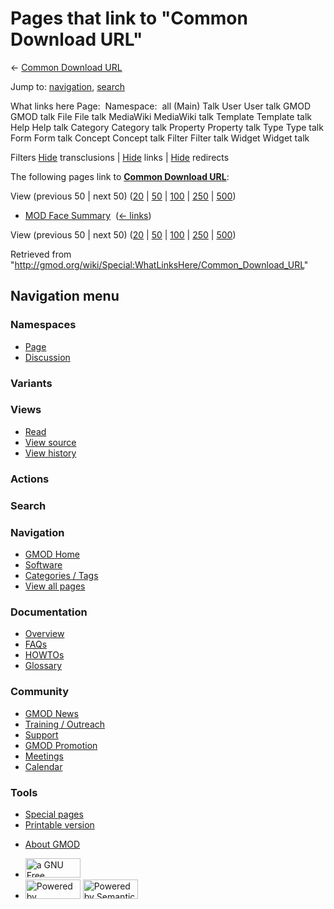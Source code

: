 <div id="mw-page-base" class="noprint">

</div>

<div id="mw-head-base" class="noprint">

</div>

<div id="content" class="mw-body" role="main">

<span id="top"></span>

<div id="mw-js-message" style="display:none;">

</div>



# <span dir="auto">Pages that link to "Common Download URL"</span>

<div id="bodyContent">

<div id="contentSub">

←
<a href="/mediawiki/index.php?title=Common_Download_URL&amp;redirect=no"
class="mw-redirect" title="Common Download URL">Common Download URL</a>

</div>

<div id="jump-to-nav" class="mw-jump">

Jump to: [navigation](#mw-navigation), [search](#p-search)

</div>

<div id="mw-content-text">

What links here Page:  Namespace:  all (Main) Talk User User talk GMOD
GMOD talk File File talk MediaWiki MediaWiki talk Template Template talk
Help Help talk Category Category talk Property Property talk Type Type
talk Form Form talk Concept Concept talk Filter Filter talk Widget
Widget talk

Filters
[Hide](/mediawiki/index.php?title=Special:WhatLinksHere/Common_Download_URL&hidetrans=1 "Special:WhatLinksHere/Common Download URL")
transclusions \|
[Hide](/mediawiki/index.php?title=Special:WhatLinksHere/Common_Download_URL&hidelinks=1 "Special:WhatLinksHere/Common Download URL")
links \|
[Hide](/mediawiki/index.php?title=Special:WhatLinksHere/Common_Download_URL&hideredirs=1 "Special:WhatLinksHere/Common Download URL")
redirects

The following pages link to
**<a href="/wiki/Common_Download_URL" class="mw-redirect"
title="Common Download URL">Common Download URL</a>**:

View (previous 50 \| next 50)
([20](/mediawiki/index.php?title=Special:WhatLinksHere/Common_Download_URL&limit=20 "Special:WhatLinksHere/Common Download URL")
\|
[50](/mediawiki/index.php?title=Special:WhatLinksHere/Common_Download_URL&limit=50 "Special:WhatLinksHere/Common Download URL")
\|
[100](/mediawiki/index.php?title=Special:WhatLinksHere/Common_Download_URL&limit=100 "Special:WhatLinksHere/Common Download URL")
\|
[250](/mediawiki/index.php?title=Special:WhatLinksHere/Common_Download_URL&limit=250 "Special:WhatLinksHere/Common Download URL")
\|
[500](/mediawiki/index.php?title=Special:WhatLinksHere/Common_Download_URL&limit=500 "Special:WhatLinksHere/Common Download URL"))

- [MOD Face Summary](/wiki/MOD_Face_Summary "MOD Face Summary") ‎
  <span class="mw-whatlinkshere-tools">([←
  links](/mediawiki/index.php?title=Special:WhatLinksHere&target=MOD+Face+Summary "Special:WhatLinksHere"))</span>

View (previous 50 \| next 50)
([20](/mediawiki/index.php?title=Special:WhatLinksHere/Common_Download_URL&limit=20 "Special:WhatLinksHere/Common Download URL")
\|
[50](/mediawiki/index.php?title=Special:WhatLinksHere/Common_Download_URL&limit=50 "Special:WhatLinksHere/Common Download URL")
\|
[100](/mediawiki/index.php?title=Special:WhatLinksHere/Common_Download_URL&limit=100 "Special:WhatLinksHere/Common Download URL")
\|
[250](/mediawiki/index.php?title=Special:WhatLinksHere/Common_Download_URL&limit=250 "Special:WhatLinksHere/Common Download URL")
\|
[500](/mediawiki/index.php?title=Special:WhatLinksHere/Common_Download_URL&limit=500 "Special:WhatLinksHere/Common Download URL"))

</div>

<div class="printfooter">

Retrieved from
"<http://gmod.org/wiki/Special:WhatLinksHere/Common_Download_URL>"

</div>

<div id="catlinks" class="catlinks catlinks-allhidden">

</div>

<div class="visualClear">

</div>

</div>

</div>

<div id="mw-navigation">

## Navigation menu

<div id="mw-head">



<div id="left-navigation">

<div id="p-namespaces" class="vectorTabs" role="navigation"
aria-labelledby="p-namespaces-label">

### Namespaces

- <span id="ca-nstab-main"><a href="/wiki/Common_Download_URL" accesskey="c"
  title="View the content page [c]">Page</a></span>
- <span id="ca-talk"><a
  href="/mediawiki/index.php?title=Talk:Common_Download_URL&amp;action=edit&amp;redlink=1"
  accesskey="t"
  title="Discussion about the content page [t]">Discussion</a></span>

</div>

<div id="p-variants" class="vectorMenu emptyPortlet" role="navigation"
aria-labelledby="p-variants-label">

### 

### Variants[](#)

<div class="menu">

</div>

</div>

</div>

<div id="right-navigation">

<div id="p-views" class="vectorTabs" role="navigation"
aria-labelledby="p-views-label">

### Views

- <span id="ca-view">[Read](/wiki/Common_Download_URL)</span>
- <span id="ca-viewsource"><a href="/mediawiki/index.php?title=Common_Download_URL&amp;action=edit"
  accesskey="e" title="This page is protected.
  You can view its source [e]">View source</a></span>
- <span id="ca-history"><a
  href="/mediawiki/index.php?title=Common_Download_URL&amp;action=history"
  accesskey="h" title="Past revisions of this page [h]">View history</a></span>

</div>

<div id="p-cactions" class="vectorMenu emptyPortlet" role="navigation"
aria-labelledby="p-cactions-label">

### Actions[](#)

<div class="menu">

</div>

</div>

<div id="p-search" role="search">

### Search

<div id="simpleSearch">

</div>

</div>

</div>

</div>

<div id="mw-panel">

<div id="p-logo" role="banner">

<a href="/wiki/Main_Page"
style="background-image: url(http://gmod.org/images/GMOD-cogs.png);"
title="Visit the main page"></a>

</div>

<div id="p-Navigation" class="portal" role="navigation"
aria-labelledby="p-Navigation-label">

### Navigation

<div class="body">

- <span id="n-GMOD-Home">[GMOD Home](/wiki/Main_Page)</span>
- <span id="n-Software">[Software](/wiki/GMOD_Components)</span>
- <span id="n-Categories-.2F-Tags">[Categories /
  Tags](/wiki/Categories)</span>
- <span id="n-View-all-pages">[View all
  pages](/wiki/Special:AllPages)</span>

</div>

</div>

<div id="p-Documentation" class="portal" role="navigation"
aria-labelledby="p-Documentation-label">

### Documentation

<div class="body">

- <span id="n-Overview">[Overview](/wiki/Overview)</span>
- <span id="n-FAQs">[FAQs](/wiki/Category:FAQ)</span>
- <span id="n-HOWTOs">[HOWTOs](/wiki/Category:HOWTO)</span>
- <span id="n-Glossary">[Glossary](/wiki/Glossary)</span>

</div>

</div>

<div id="p-Community" class="portal" role="navigation"
aria-labelledby="p-Community-label">

### Community

<div class="body">

- <span id="n-GMOD-News">[GMOD News](/wiki/GMOD_News)</span>
- <span id="n-Training-.2F-Outreach">[Training /
  Outreach](/wiki/Training_and_Outreach)</span>
- <span id="n-Support">[Support](/wiki/Support)</span>
- <span id="n-GMOD-Promotion">[GMOD
  Promotion](/wiki/GMOD_Promotion)</span>
- <span id="n-Meetings">[Meetings](/wiki/Meetings)</span>
- <span id="n-Calendar">[Calendar](/wiki/Calendar)</span>

</div>

</div>

<div id="p-tb" class="portal" role="navigation"
aria-labelledby="p-tb-label">

### Tools

<div class="body">

- <span id="t-specialpages"><a href="/wiki/Special:SpecialPages" accesskey="q"
  title="A list of all special pages [q]">Special pages</a></span>
- <span id="t-print"><a
  href="/mediawiki/index.php?title=Special:WhatLinksHere/Common_Download_URL&amp;printable=yes"
  rel="alternate" accesskey="p"
  title="Printable version of this page [p]">Printable version</a></span>

</div>

</div>

</div>

</div>

<div id="footer" role="contentinfo">

- <span id="footer-places-about">[About
  GMOD](/wiki/GMOD:About "GMOD:About")</span>

<!-- -->

- <span id="footer-copyrightico">[<img src="http://www.gnu.org/graphics/gfdl-logo-small.png" width="88"
  height="31" alt="a GNU Free Documentation License" />](http://www.gnu.org/licenses/fdl-1.3.html)</span>
- <span id="footer-poweredbyico">[<img src="/mediawiki/skins/common/images/poweredby_mediawiki_88x31.png"
  width="88" height="31" alt="Powered by MediaWiki" />](//www.mediawiki.org/)
  [<img
  src="/mediawiki/extensions/SemanticMediaWiki/includes/../resources/images/smw_button.png"
  width="88" height="31" alt="Powered by Semantic MediaWiki" />](https://www.semantic-mediawiki.org/wiki/Semantic_MediaWiki)</span>

<div style="clear:both">

</div>

</div>
